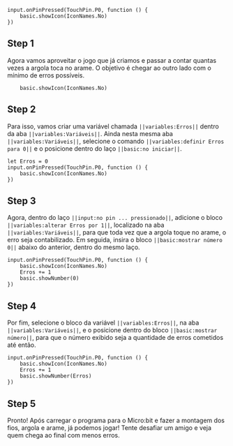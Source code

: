 ```template
input.onPinPressed(TouchPin.P0, function () {
    basic.showIcon(IconNames.No)
})
```

## Step 1

Agora vamos aproveitar o jogo que já criamos e passar a contar quantas vezes
a argola toca no arame. O objetivo é chegar ao outro lado com o mínimo de erros possíveis.

```ghost
    basic.showIcon(IconNames.No)
```

## Step 2

Para isso, vamos criar uma variável chamada `||variables:Erros||` dentro da aba `||variables:Variáveis||`.
Ainda nesta mesma aba `||variables:Variáveis||`, selecione o comando
`||variables:definir Erros para 0||` e o posicione dentro do laço `||basic:no iniciar||`.

```blocks
let Erros = 0
input.onPinPressed(TouchPin.P0, function () {
    basic.showIcon(IconNames.No)
})
```

## Step 3

Agora, dentro do laço `||input:no pin ... pressionado||`, adicione o bloco
`||variables:alterar Erros por 1||`, localizado na aba `||variables:Variáveis||`,
para que toda vez que a argola toque no arame, o erro seja contabilizado. Em seguida, insira o bloco
`||basic:mostrar número 0||` abaixo do anterior, dentro do mesmo laço.

```blocks
input.onPinPressed(TouchPin.P0, function () {
    basic.showIcon(IconNames.No)
    Erros += 1
    basic.showNumber(0)
})
```

## Step 4

Por fim, selecione o bloco da variável `||variables:Erros||`, na aba
`||variables:Variáveis||`, e o posicione dentro do bloco
`||basic:mostrar número||`, para que o número exibido seja a quantidade de erros cometidos até então.

```blocks
input.onPinPressed(TouchPin.P0, function () {
    basic.showIcon(IconNames.No)
    Erros += 1
    basic.showNumber(Erros)
})
```

## Step 5

Pronto! Após carregar o programa para o Micro:bit e fazer a montagem dos fios,
argola e arame, já podemos jogar! Tente desafiar um amigo e veja quem chega ao
final com menos erros.
